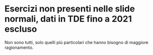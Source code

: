 # Esercizi non presenti nelle slide normali, dati in TDE fino a 2021 escluso
Non sono tutti, solo quelli più particolari che hanno bisogno di maggiore ragionamento.
